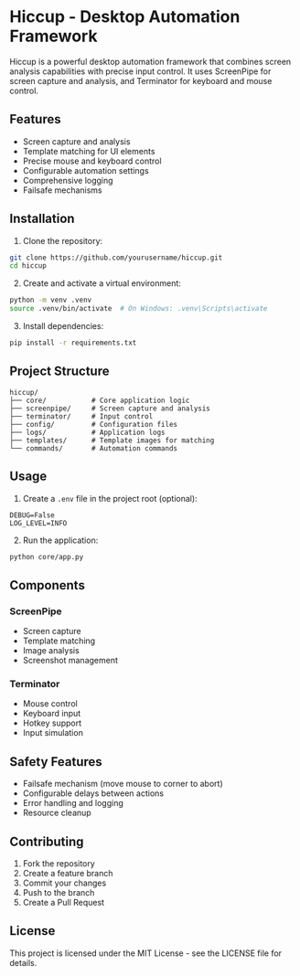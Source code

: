 # Hiccup - Desktop Automation Framework

Hiccup is a powerful desktop automation framework that combines screen analysis capabilities with precise input control. It uses ScreenPipe for screen capture and analysis, and Terminator for keyboard and mouse control.

## Features

- Screen capture and analysis
- Template matching for UI elements
- Precise mouse and keyboard control
- Configurable automation settings
- Comprehensive logging
- Failsafe mechanisms

## Installation

1. Clone the repository:
```bash
git clone https://github.com/yourusername/hiccup.git
cd hiccup
```

2. Create and activate a virtual environment:
```bash
python -m venv .venv
source .venv/bin/activate  # On Windows: .venv\Scripts\activate
```

3. Install dependencies:
```bash
pip install -r requirements.txt
```

## Project Structure

```
hiccup/
├── core/           # Core application logic
├── screenpipe/     # Screen capture and analysis
├── terminator/     # Input control
├── config/         # Configuration files
├── logs/           # Application logs
├── templates/      # Template images for matching
└── commands/       # Automation commands
```

## Usage

1. Create a `.env` file in the project root (optional):
```
DEBUG=False
LOG_LEVEL=INFO
```

2. Run the application:
```bash
python core/app.py
```

## Components

### ScreenPipe
- Screen capture
- Template matching
- Image analysis
- Screenshot management

### Terminator
- Mouse control
- Keyboard input
- Hotkey support
- Input simulation

## Safety Features

- Failsafe mechanism (move mouse to corner to abort)
- Configurable delays between actions
- Error handling and logging
- Resource cleanup

## Contributing

1. Fork the repository
2. Create a feature branch
3. Commit your changes
4. Push to the branch
5. Create a Pull Request

## License

This project is licensed under the MIT License - see the LICENSE file for details. 